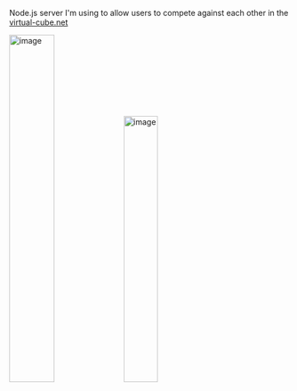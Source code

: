 Node.js server I'm using to allow users to compete against each other in the [virtual-cube.net](https://virtual-cube.net)
<div>
    <img width=40% alt="image" src="https://github.com/user-attachments/assets/aca52ed4-a1e0-4f7e-8c02-fb322b72c4f8" />
    <img width=35% alt="image" src="https://github.com/user-attachments/assets/ebfa5bbf-811a-4127-a14e-31af626356bb" />
</div>
